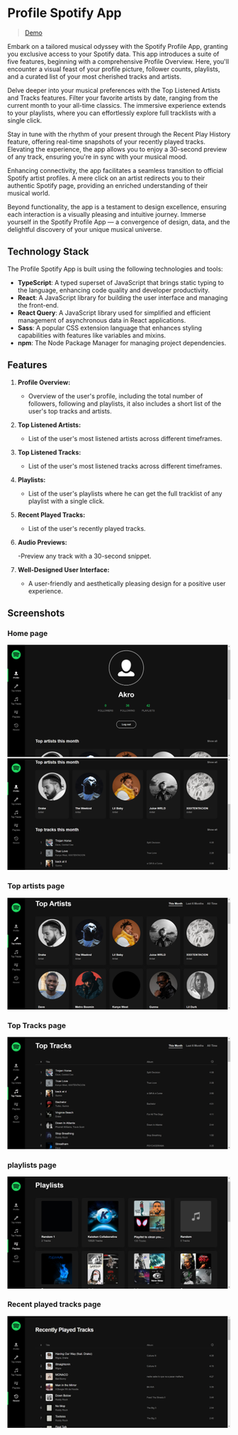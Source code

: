# Profile Spotify App

> [Demo](https://profile-spotify.netlify.app)

Embark on a tailored musical odyssey with the Spotify Profile App, granting you exclusive access to your Spotify data. This app introduces a suite of five features, beginning with a comprehensive Profile Overview. Here, you'll encounter a visual feast of your profile picture, follower counts, playlists, and a curated list of your most cherished tracks and artists.

Delve deeper into your musical preferences with the Top Listened Artists and Tracks features. Filter your favorite artists by date, ranging from the current month to your all-time classics. The immersive experience extends to your playlists, where you can effortlessly explore full tracklists with a single click.

Stay in tune with the rhythm of your present through the Recent Play History feature, offering real-time snapshots of your recently played tracks. Elevating the experience, the app allows you to enjoy a 30-second preview of any track, ensuring you're in sync with your musical mood.

Enhancing connectivity, the app facilitates a seamless transition to official Spotify artist profiles. A mere click on an artist redirects you to their authentic Spotify page, providing an enriched understanding of their musical world.

Beyond functionality, the app is a testament to design excellence, ensuring each interaction is a visually pleasing and intuitive journey. Immerse yourself in the Spotify Profile App — a convergence of design, data, and the delightful discovery of your unique musical universe.

## Technology Stack

The Profile Spotify App is built using the following technologies and tools:

- **TypeScript**: A typed superset of JavaScript that brings static typing to the language, enhancing code quality and developer productivity.
- **React**: A JavaScript library for building the user interface and managing the front-end.
- **React Query**: A JavaScript library used for simplified and efficient management of asynchronous data in React applications.
- **Sass**: A popular CSS extension language that enhances styling capabilities with features like variables and mixins.
- **npm**: The Node Package Manager for managing project dependencies.

## Features

1. **Profile Overview:**

   - Overview of the user's profile, including the total number of followers, following and playlists, it also includes a short list of the user's top tracks and artists.

2. **Top Listened Artists:**

   - List of the user's most listened artists across different timeframes.

3. **Top Listened Tracks:**

   - List of the user's most listened tracks across different timeframes.

4. **Playlists:**

   - List of the user's playlists where he can get the full tracklist of any playlist with a single click.

5. **Recent Played Tracks:**

   - List of the user's recently played tracks.

6. **Audio Previews:**

   -Preview any track with a 30-second snippet.

7. **Well-Designed User Interface:**

   - A user-friendly and aesthetically pleasing design for a positive user experience.

## Screenshots

### Home page

![Home page](./screenshots/home-1.png)
![Home page](./screenshots/home-2.png)

### Top artists page

![Top artists page](/screenshots/artists.png)

### Top Tracks page

![Top tracks page](/screenshots/tracks.png)

### playlists page

![Playlists page](/screenshots/playlists.png)

### Recent played tracks page

![Recent played tracks page](/screenshots/recent.png)
